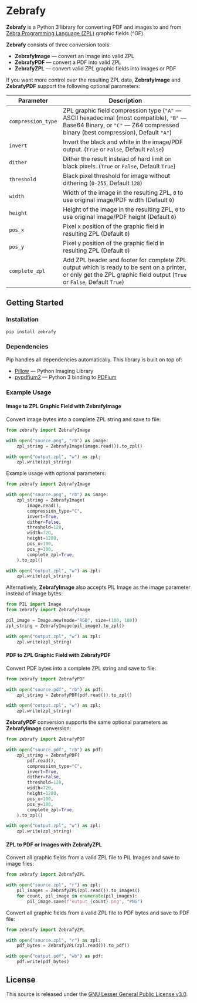 # **Zebrafy**

**Zebrafy** is a Python 3 library for converting PDF and images to and from
[Zebra Programming Language (ZPL)](https://en.wikipedia.org/wiki/Zebra_Programming_Language)
graphic fields (^GF).

**Zebrafy** consists of three conversion tools:

- **ZebrafyImage** — convert an image into valid ZPL
- **ZebrafyPDF** — convert a PDF into valid ZPL
- **ZebrafyZPL** — convert valid ZPL graphic fields into images or PDF

If you want more control over the resulting ZPL data, **ZebrafyImage** and
**ZebrafyPDF** support the following optional parameters:

| Parameter          | Description                                                                                                                                                                 |
| ------------------ | --------------------------------------------------------------------------------------------------------------------------------------------------------------------------- |
| `compression_type` | ZPL graphic field compression type (`"A"` — ASCII hexadecimal (most compatible), `"B"` — Base64 Binary, or `"C"` — Z64 compressed binary (best compression), Default `"A"`) |
| `invert`           | Invert the black and white in the image/PDF output. (`True` or `False`, Default `False`)                                                                                    |
| `dither`           | Dither the result instead of hard limit on black pixels. (`True` or `False`, Default `True`)                                                                                |
| `threshold`        | Black pixel threshold for image without dithering (`0-255`, Default `128`)                                                                                                  |
| `width`            | Width of the image in the resulting ZPL, `0` to use original image/PDF width (Default `0`)                                                                                  |
| `height`           | Height of the image in the resulting ZPL, `0` to use original image/PDF height (Default `0`)                                                                                |
| `pos_x`            | Pixel x position of the graphic field in resulting ZPL (Default `0`)                                                                                                        |
| `pos_y`            | Pixel y position of the graphic field in resulting ZPL (Default `0`)                                                                                                        |
| `complete_zpl`     | Add ZPL header and footer for complete ZPL output which is ready to be sent on a printer, or only get the ZPL graphic field output (`True` or `False`, Default `True`)      |

## Getting Started

### Installation

```sh
pip install zebrafy
```

### Dependencies

Pip handles all dependencies automatically. This library is built on top of:

- [Pillow](https://pillow.readthedocs.io/) — Python Imaging Library
- [pypdfium2](https://github.com/pypdfium2-team/pypdfium2) — Python 3 binding to
  [PDFium](https://pdfium.googlesource.com/pdfium/+/refs/heads/main)

### Example Usage

#### Image to ZPL Graphic Field with **ZebrafyImage**

Convert image bytes into a complete ZPL string and save to file:

```Python
from zebrafy import ZebrafyImage

with open("source.png", "rb") as image:
    zpl_string = ZebrafyImage(image.read()).to_zpl()

with open("output.zpl", "w") as zpl:
    zpl.write(zpl_string)
```

Example usage with optional parameters:

```Python
from zebrafy import ZebrafyImage

with open("source.png", "rb") as image:
    zpl_string = ZebrafyImage(
        image.read(),
        compression_type="C",
        invert=True,
        dither=False,
        threshold=128,
        width=720,
        height=1280,
        pos_x=100,
        pos_y=100,
        complete_zpl=True,
    ).to_zpl()

with open("output.zpl", "w") as zpl:
    zpl.write(zpl_string)
```

Alternatively, **ZebrafyImage** also accepts PIL Image as the image parameter instead of
image bytes:

```Python
from PIL import Image
from zebrafy import ZebrafyImage

pil_image = Image.new(mode="RGB", size=(100, 100))
zpl_string = ZebrafyImage(pil_image).to_zpl()

with open("output.zpl", "w") as zpl:
    zpl.write(zpl_string)
```

#### PDF to ZPL Graphic Field with **ZebrafyPDF**

Convert PDF bytes into a complete ZPL string and save to file:

```Python
from zebrafy import ZebrafyPDF

with open("source.pdf", "rb") as pdf:
    zpl_string = ZebrafyPDF(pdf.read()).to_zpl()

with open("output.zpl", "w") as zpl:
    zpl.write(zpl_string)
```

**ZebrafyPDF** conversion supports the same optional parameters as **ZebrafyImage**
conversion:

```Python
from zebrafy import ZebrafyPDF

with open("source.pdf", "rb") as pdf:
    zpl_string = ZebrafyPDF(
        pdf.read(),
        compression_type="C",
        invert=True,
        dither=False,
        threshold=128,
        width=720,
        height=1280,
        pos_x=100,
        pos_y=100,
        complete_zpl=True,
    ).to_zpl()

with open("output.zpl", "w") as zpl:
    zpl.write(zpl_string)
```

#### ZPL to PDF or Images with **ZebrafyZPL**

Convert all graphic fields from a valid ZPL file to PIL Images and save to image files:

```Python
from zebrafy import ZebrafyZPL

with open("source.zpl", "r") as zpl:
    pil_images = ZebrafyZPL(zpl.read()).to_images()
    for count, pil_image in enumerate(pil_images):
        pil_image.save(f"output_{count}.png", "PNG")
```

Convert all graphic fields from a valid ZPL file to PDF bytes and save to PDF file:

```Python
from zebrafy import ZebrafyZPL

with open("source.zpl", "r") as zpl:
    pdf_bytes = ZebrafyZPL(zpl.read()).to_pdf()

with open("output.pdf", "wb") as pdf:
    pdf.write(pdf_bytes)
```

## License

This source is released under the
[GNU Lesser General Public License v3.0](./LICENSE.txt).
